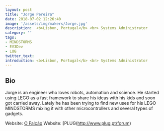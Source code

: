 ```yaml
---
layout: post
title: "Jorge Pereira"
date: 2018-07-02 12:26:40
image: '/assets/img/makers/Jorge.jpg'
description:  <b>Lisbon, Portugal</b> <br> Systems Administrator
category: ''
tags:
- MINDSTORMS
- EV3Dev
- LUG
twitter_text:
introduction: <b>Lisbon, Portugal</b> <br> Systems Administrator
---
```




## Bio


Jorge is an engineer who loves robots, automation and science. He started using LEGO as a fast framework to share his ideas with his kids and soon got carried away. Lately he has been trying to find new uses for his LEGO MINDSTORMS mixing it with other microcontrollers and several types of gadgets.


Website: [O Falcão](https://ofalcao.pt/)
Website: [PLUG(http://www.plug.pt/forum)
